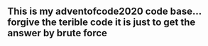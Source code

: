 ## This is my adventofcode2020 code base... forgive the terible code it is just to get the answer by brute force
